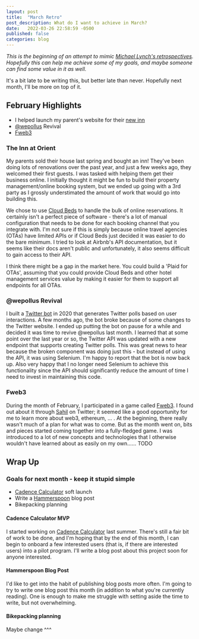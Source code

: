 ```yaml
---
layout: post
title:  "March Retro"
post_description: What do I want to achieve in March?
date:   2022-03-26 22:58:59 -0500
published: false
categories: blog
---
```

_This is the beginning of an attempt to mimic [Michael Lynch's retrospectives](https://mtlynch.io/retrospectives/). Hopefully this can help me achieve some of my goals, and maybe someone can find some value in it as well._

It's a bit late to be writing this, but better late than never. Hopefully next month, I'll be more on top of it.

## February Highlights
* I helped launch my parent's website for their [new inn](https://theinnatorient.com)
* [@wepollus](https://twitter.com/wepollus) Revival
* [Fweb3](https://fweb3.xyz)

### The Inn at Orient
My parents sold their house last spring and bought an inn! They've been doing lots of renovations over the past year, and just a few weeks ago, they welcomed their first guests. I was tasked with helping them get their business online. I initially thought it might be fun to build their property management/online booking system, but we ended up going with a 3rd party as I grossly understimated the amount of work that would go into building this.

We chose to use [Cloud Beds](https://cloudbeds.com) to handle the bulk of online reservations. It certainly isn't a perfect piece of software - there's a lot of manual configuration that needs to be done for each booking channel that you integrate with. I'm not sure if this is simply because online travel agencies (OTAs) have limited APIs or if Cloud Beds just decided it was easier to do the bare minimum. I tried to look at Airbnb's API documentation, but it seems like their docs aren't public and unfortunately, it also seems difficult to gain access to their API.

I think there might be a gap in the market here. You could build a 'Plaid for OTAs', assuming that you could provide Cloud Beds and other hotel management services value by making it easier for them to support all endpoints for all OTAs.

### @wepollus Revival
I built a [Twitter bot](https://twitter.com/wepollus) in 2020 that generates Twitter polls based on user interactions. A few months ago, the bot broke because of some changes to the Twitter website. I ended up putting the bot on pause for a while and decided it was time to revive @wepollus last month. I learned that at some point over the last year or so, the Twitter API was updated with a new endpoint that supports creating Twitter polls. This was great news to hear because the broken component was doing just this - but instead of using the API, it was using Selenium. I'm happy to report that the bot is now back up. Also very happy that I no longer need Selenium to achieve this functionality since the API should significantly reduce the amount of time I need to invest in maintaining this code.

### Fweb3
During the month of February, I participated in a game called [Fweb3](https://fweb3.xyz). I found out about it through [Sahil](https://twitter.com/shl/tweetlink) on Twitter; it seemed like a good opportunity for me to learn more about web3, ethereum, ... . At the beginning, there really wasn't much of a plan for what was to come. But as the month went on, bits and pieces started coming together into a fully-fledged game. I was introduced to a lot of new concepts and technologies that I otherwise wouldn't have learned about as easily on my own...... TODO

## Wrap Up

### Goals for next month - keep it stupid simple
* [Cadence Calculator](https://cadecalc.app) soft launch
* Write a [Hammerspoon](https://hammerspoonTODO.com) blog post
* Bikepacking planning

#### Cadence Calculator MVP
I started working on [Cadence Calculator](https://cadecalc.app) last summer. There's still a fair bit of work to be done, and I'm hoping that by the end of this month, I can begin to onboard a few interested users (that is, if there are interested users) into a pilot program. I'll write a blog post about this project soon for anyone interested.

#### Hammerspoon Blog Post
I'd like to get into the habit of publishing blog posts more often. I'm going to try to write one blog post this month (in addition to what you're currently reading). One is enough to make me struggle with setting aside the time to write, but not overwhelming.

#### Bikepacking planning
Maybe change ^^^

